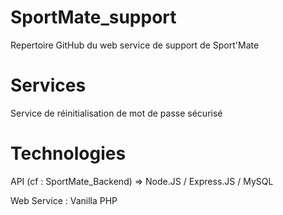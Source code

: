 # SportMate_support
Repertoire GitHub du web service de support de Sport'Mate

# Services
Service de réinitialisation de mot de passe sécurisé 

# Technologies
API (cf : SportMate_Backend) => Node.JS / Express.JS / MySQL

Web Service : Vanilla PHP

